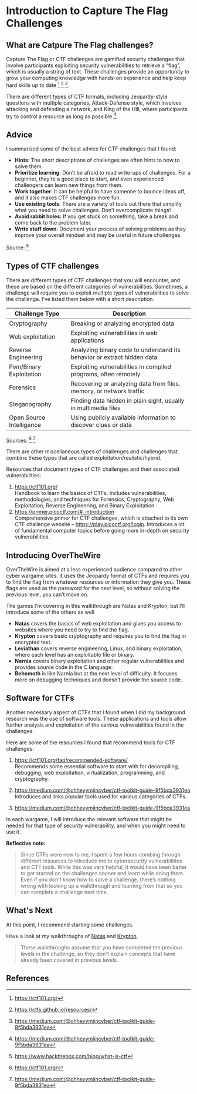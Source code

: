 # Introduction to Capture The Flag Challenges

## What are Catpure The Flag challenges? 

Capture The Flag or CTF challenges are gamified security challenges that involve participants exploiting security vulnerabilities to retrieve a “flag”, which is usually a string of text. These challenges provide an opportunity to grow your computing knowledge with hands-on experience and help keep hard skills up to date [^1] [^2] [^3]. 

There are different types of CTF formats, including Jeopardy-style questions with multiple categories, Attack-Defense style, which involves attacking and defending a network, and King of the Hill, where participants try to control a resource as long as possible [^3].

## Advice 
I summarised some of the best advice for CTF challenges that I found:
+ **Hints**: The short descriptions of challenges are often hints to how to solve them.
+ **Prioritize learning**: Don’t be afraid to read write-ups of challenges. For a beginner, they’re a good place to start, and even experienced challengers can learn new things from them.
+ **Work together**: It can be helpful to have someone to bounce ideas off, and it also makes CTF challenges more fun.
+ **Use existing tools**: There are a variety of tools out there that simplify what you need to solve challenges. Don’t overcomplicate things!
+ **Avoid rabbit holes**: If you get stuck on something, take a break and come back to the problem later.
+ **Write stuff down**: Document your process of solving problems as they improve your overall mindset and may be useful in future challenges.

Source: [^4]

## Types of CTF challenges
There are different types of CTF challenges that you will encounter, and these are based on the different categories of vulnerabilities. Sometimes, a challenge will require you to exploit multiple types of vulnerabilities to solve the challenge. I’ve listed them below with a short description.

|Challenge Type|Description|
|--------------|--------------------------------------|
| Cryptography   |Breaking or analyzing encrypted data|
|Web exploitation|Exploiting vulnerabilities in web applications|
|Reverse Engineering|Analyzing binary code to understand its behavior or extract hidden data|
|Pwn/Binary Exploitation|Exploiting vulnerabilities in compiled programs, often remotely|
|Forensics|Recovering or analyzing data from files, memory, or network traffic|
|Steganography|Finding data hidden in plain sight, usually in multimedia files|
|Open Source Intelligence|Using publicly available information to discover clues or data|

Sources: [^1] [^3]

There are other miscellaneous types of challenges and challenges that combine these types that are called exploitation/realistic/hybrid. 

Resources that document types of CTF challenges and their associated vulnerabilities: 
1. <https://ctf101.org/>  
Handbook to learn the basics of CTFs. Includes vulnerabilities, methodologies, and techniques for Forensics, Cryptography, Web Exploitation, Reverse Engineering, and Binary Exploitation. 
1. <https://primer.picoctf.com/#_introduction>  
Comprehensive primer for CTF challenges, which is attached to its own CTF challenge website – https://play.picoctf.org/login. Introduces a lot of fundamental computer topics before going more in-depth on security vulnerabilities.

## Introducing OverTheWire
OverTheWire is aimed at a less experienced audience compared to other cyber wargame sites. It uses the Jeopardy format of CTFs and requires you to find the flag from whatever resources or information they give you. These flags are used as the password for the next level, so without solving the previous level, you can’t move on.

The games I’m covering in this walkthrough are Natas and Krypton, but I’ll introduce some of the others as well

+ **Natas** covers the basics of web exploitation and gives you access to websites where you need to try to find the flag.   
+ **Krypton** covers basic cryptography and requires you to find the flag in encrypted text.  
+ **Leviathan** covers reverse engineering, Linux, and binary exploitation, where each level has an exploitable file or binary.  
+ **Narnia** covers binary exploitation and other regular vulnerabilities and provides source code in the C language.  
+ **Behemoth** is like Narnia but at the next level of difficulty. It focuses more on debugging techniques and doesn’t provide the source code.

## Software for CTFs
Another necessary aspect of CTFs that I found when I did my background research was the use of software tools. These applications and tools allow further analysis and exploitation of the various vulnerabilities found in the challenges. 

Here are some of the resources I found that recommend tools for CTF challenges:
1. <https://ctf101.org/faq/recommended-software/>  
Recommends some essential software to start with for decompiling, debugging, web exploitation, virtualization, programming, and cryptography.  
    
1. <https://medium.com/@ohheyymjincyber/ctf-toolkit-guide-9f5bda3931ea>  
Introduces and links popular tools used for various categories of CTFs.   
1. <https://medium.com/@ohheyymjincyber/ctf-toolkit-guide-9f5bda3931ea>

In each wargame, I will introduce the relevant software that might be needed for that type of security vulnerability, and when you might need to use it.

**Reflective note:**
> Since CTFs were new to me, I spent a few hours combing through different resources to introduce me to cybersecurity vulnerabilities and CTF tools. While this was very helpful, it would have been better to get started on the challenges sooner and learn while doing them. Even if you don’t know how to solve a challenge, there’s nothing wrong with looking up a walkthrough and learning from that so you can complete a challenge next time. 

## What's Next

At this point, I recommend starting some challenges. 

Have a look at my walkthroughs of [Natas]() and [Krypton]().
> These walkthroughs assume that you have completed the previous levels in the challenge, so they don't explain concepts that have already been covered in previous levels. 


## References
[^1]: <https://ctf101.org/>
[^2]: <https://ctfs.github.io/resources/>
[^3]: <https://medium.com/@ohheyymjincyber/ctf-toolkit-guide-9f5bda3931ea>
[^4]: <https://www.hackthebox.com/blog/what-is-ctf>



